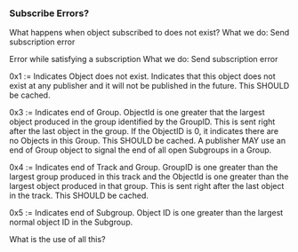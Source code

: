 ### Subscribe Errors?
What happens when object subscribed to does not exist?
What we do: Send subscription error

Error while satisfying a subscription
What we do: Send subscription error

<block>
0x1 := Indicates Object does not exist. Indicates that this object does not exist at any publisher and it will not be published in the future. This SHOULD be cached.

0x3 := Indicates end of Group. ObjectId is one greater that the largest object produced in the group identified by the GroupID. This is sent right after the last object in the group. If the ObjectID is 0, it indicates there are no Objects in this Group. This SHOULD be cached. A publisher MAY use an end of Group object to signal the end of all open Subgroups in a Group.

0x4 := Indicates end of Track and Group. GroupID is one greater than the largest group produced in this track and the ObjectId is one greater than the largest object produced in that group. This is sent right after the last object in the track. This SHOULD be cached.

0x5 := Indicates end of Subgroup. Object ID is one greater than the largest normal object ID in the Subgroup.
</block>

What is the use of all this?
